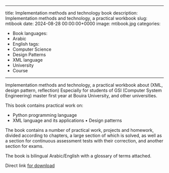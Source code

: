 ------
title: Implementation methods and technology book
description: Implementation methods and technology, a practical workbook
slug: mtibook
date: 2024-08-28 00:00:00+0000
image: mtibook.jpg
categories:
  - Book
languages:
  - Arabic
  - English
tags:
  - Computer Science
  - Design Patterns
  - XML language
  - University
  - Course
---


Implementation methods and technology, a practical workbook about (XML, design pattern, reflection)
Especially for students of GSI (Computer System Engineering) master first year at Bouira University, and other universities.


This book contains practical work on:

* Python programming language
* XML language and its applications
• Design patterns

The book contains a number of practical work, projects and homework, divided according to chapters, a large section of which is solved, as well as a section for continuous assessment tests with their correction, and another section for exams.

The book is bilingual Arabic/English with a glossary of terms attached.

Direct link [for download](https://ia601405.us.archive.org/3/items/mti-taha-zerrouki-2023-09-09b/MTI-TahaZerrouki-2023-09-09b.pdf)

